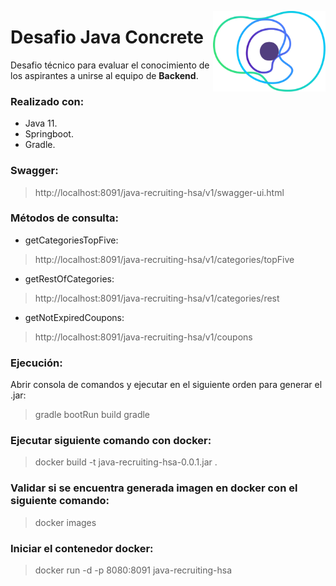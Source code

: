 <a href="https://concrete.com.br/"><img src=".github/concrete_symbol.png" width="180px" align="right" /></a>

# Desafio Java Concrete

Desafio técnico para evaluar el conocimiento de los aspirantes a unirse al equipo de **Backend**.

### Realizado con:
- Java 11.
- Springboot.
- Gradle.

### Swagger:
> http://localhost:8091/java-recruiting-hsa/v1/swagger-ui.html

### Métodos de consulta:
- getCategoriesTopFive: 
> http://localhost:8091/java-recruiting-hsa/v1/categories/topFive
- getRestOfCategories: 
> http://localhost:8091/java-recruiting-hsa/v1/categories/rest
- getNotExpiredCoupons:
> http://localhost:8091/java-recruiting-hsa/v1/coupons

### Ejecución:
Abrir consola de comandos y ejecutar en el siguiente orden para generar el .jar:
>gradle bootRun
>build gradle

### Ejecutar siguiente comando con docker:
>docker build -t java-recruiting-hsa-0.0.1.jar .

### Validar si se encuentra generada imagen en docker con el siguiente comando:
>docker images

### Iniciar el contenedor docker:
>docker run -d -p 8080:8091 java-recruiting-hsa
